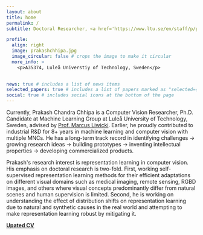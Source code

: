 ```yaml
---
layout: about
title: home
permalink: /
subtitle: Doctoral Researcher, <a href='https://www.ltu.se/en/staff/p/prakash-chandra-chhipa'>Luleå Universtiy of Technology, Sweden</a>

profile:
  align: right
  image: prakashchhipa.jpg
  image_circular: false # crops the image to make it circular
  more_info: >
    <p>A35374, Luleå Universtiy of Technology, Sweden</p>
  

news: true # includes a list of news items
selected_papers: true # includes a list of papers marked as "selected={true}"
social: true # includes social icons at the bottom of the page
---
```

Currently, Prakash Chandra Chhipa is a Computer Vision Researcher, Ph.D. Candidate at Machine Learning Group at Luleå University of Technology, Sweden, advised by [Prof. Marcus Liwicki](https://www.ltu.se/en/staff/m/marcus-liwicki). Earlier, he proudly contributed to industrial R&D for 8+ years in machine learning and computer vision with multiple MNCs. He has a long-term track record in identifying challenges -> growing research ideas -> building prototypes -> inventing intellectual properties -> developing commercialized products.

Prakash's research interest is representation learning in computer vision. His emphasis on doctoral research is two-fold. First, working self-supervised representation learning methods for their efficient adaptations on different visual domains such as medical imaging, remote sensing, RGBD images, and others where visual concepts predominantly differ from natural scenes and human supervision is limited. Second, he is working on understanding the effect of distribution shifts on representation learning due to natural and synthetic causes in the real world and attempting to make representation learning robust by mitigating it.

**[Upated CV](https://github.com/prakashchhipa/prakashchhipa.github.io/blob/master/assets/Prakash_Chandra_Chhipa_CV_Oct2024.pdf)**
